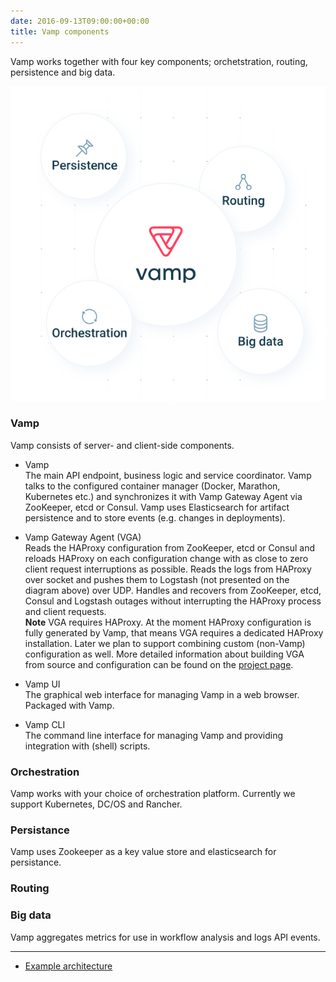 ```yaml
---
date: 2016-09-13T09:00:00+00:00
title: Vamp components
---
```

Vamp works together with four key components; orchetstration, routing, persistence and big data.

![components](/images/diagram/Vamp-components.svg)

### Vamp 

Vamp consists of server- and client-side components. 

* Vamp  
The main API endpoint, business logic and service coordinator. Vamp talks to the configured container manager (Docker, Marathon, Kubernetes etc.) and synchronizes it with Vamp Gateway Agent via ZooKeeper, etcd or Consul. Vamp uses Elasticsearch for artifact persistence and to store events (e.g. changes in deployments).

* Vamp Gateway Agent (VGA)  
Reads the HAProxy configuration from ZooKeeper, etcd or Consul and reloads HAProxy on each configuration change with as close to zero client request interruptions as possible.  Reads the logs from HAProxy over socket and pushes them to Logstash (not presented on the diagram above) over UDP.  Handles and recovers from ZooKeeper, etcd, Consul and Logstash outages without interrupting the HAProxy process and client requests.  
**Note** VGA requires HAProxy. At the moment HAProxy configuration is fully generated by Vamp, that means VGA requires a dedicated HAProxy installation. Later we plan to support combining custom (non-Vamp) configuration as well.
More detailed information about building VGA from source and configuration can be found on the [project page](https://github.com/magneticio/vamp-gateway-agent).

*  Vamp UI  
The graphical web interface for managing Vamp in a web browser. Packaged with Vamp.

* Vamp CLI  
The command line interface for managing Vamp and providing integration with (shell) scripts.

### Orchestration

Vamp works with your choice of orchestration platform. Currently we support Kubernetes, DC/OS and Rancher.

### Persistance

Vamp uses Zookeeper as a key value store and elasticsearch for persistance. 

### Routing

### Big data

Vamp aggregates metrics for use in workflow analysis and logs API events. 

--------

* [Example architecture](/resources/how-vamp-works/example-architectures/)
